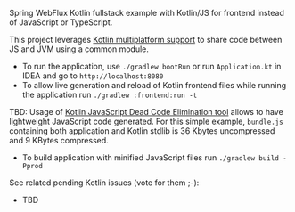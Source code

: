 Spring WebFlux Kotlin fullstack example with Kotlin/JS for frontend instead of JavaScript or TypeScript.

This project leverages [Kotlin multiplatform support](http://kotlinlang.org/docs/reference/multiplatform.html)
to share code between JS and JVM using a common module.

* To run the application, use `./gradlew bootRun` or run `Application.kt` in IDEA and go to `http://localhost:8080`
* To allow live generation and reload of Kotlin frontend files while running the application run `./gradlew :frontend:run -t`

TBD: 
Usage of [Kotlin JavaScript Dead Code Elimination tool](https://kotlinlang.org/docs/reference/javascript-dce.html)
allows to have lightweight JavaScript code generated. For this simple example, `bundle.js`
containing both application and Kotlin stdlib is 36 Kbytes uncompressed and 9 KBytes compressed.

* To build application with minified JavaScript files run `./gradlew build -Pprod`

See related pending Kotlin issues (vote for them ;-):
* TBD 
